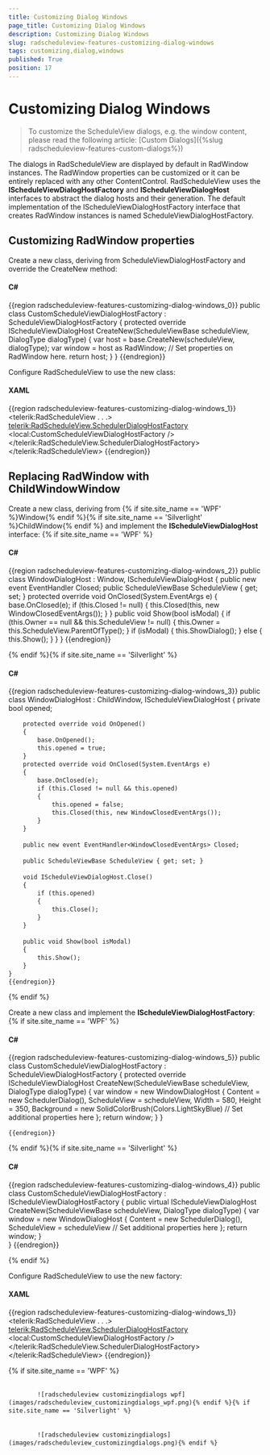```yaml
---
title: Customizing Dialog Windows
page_title: Customizing Dialog Windows
description: Customizing Dialog Windows
slug: radscheduleview-features-customizing-dialog-windows
tags: customizing,dialog,windows
published: True
position: 17
---
```


# Customizing Dialog Windows



>To customize the ScheduleView dialogs, e.g. the window content, please read the following article:
  		[Custom Dialogs]({%slug radscheduleview-features-custom-dialogs%})

The dialogs in RadScheduleView are displayed by default in RadWindow instances. The RadWindow properties can be customized or it can be entirely replaced with any other ContentControl.
RadScheduleView uses the __IScheduleViewDialogHostFactory__ and __IScheduleViewDialogHost__ interfaces to abstract the dialog hosts and their generation. The default implementation of the IScheduleViewDialogHostFactory interface that creates RadWindow instances is named ScheduleViewDialogHostFactory.


## Customizing RadWindow properties

Create a new class, deriving from ScheduleViewDialogHostFactory and override the CreateNew method:

#### __C#__

{{region radscheduleview-features-customizing-dialog-windows_0}}
	public class CustomScheduleViewDialogHostFactory : ScheduleViewDialogHostFactory
	{
	    protected override IScheduleViewDialogHost CreateNew(ScheduleViewBase scheduleView, DialogType dialogType)
	    {
	        var host = base.CreateNew(scheduleView, dialogType);
	        var window = host as RadWindow;
	        // Set properties on RadWindow here.
	        return host;
	    }
	}
	{{endregion}}



Configure RadScheduleView to use the new class:

#### __XAML__

{{region radscheduleview-features-customizing-dialog-windows_1}}
	<telerik:RadScheduleView . . .>
		<telerik:RadScheduleView.SchedulerDialogHostFactory>
			<local:CustomScheduleViewDialogHostFactory />
		</telerik:RadScheduleView.SchedulerDialogHostFactory>
	</telerik:RadScheduleView>
	{{endregion}}



## Replacing RadWindow with ChildWindowWindow

Create a new class, deriving from {% if site.site_name == 'WPF' %}Window{% endif %}{% if site.site_name == 'Silverlight' %}ChildWindow{% endif %} and implement the __IScheduleViewDialogHost__ interface:
    {% if site.site_name == 'WPF' %}

#### __C#__

{{region radscheduleview-features-customizing-dialog-windows_2}}
	public class WindowDialogHost : Window, IScheduleViewDialogHost
	{
		public new event EventHandler<WindowClosedEventArgs> Closed;
		public ScheduleViewBase ScheduleView
		{
			get;
			set;
		}
		protected override void OnClosed(System.EventArgs e)
		{
			base.OnClosed(e);
			if (this.Closed != null)
			{
				this.Closed(this, new WindowClosedEventArgs());
			}
		}
		public void Show(bool isModal)
		{
			if (this.Owner == null && this.ScheduleView != null)
			{
				this.Owner = this.ScheduleView.ParentOfType<Window>();
			}
			if (isModal)
			{
				this.ShowDialog();
			}
			else
			{
				this.Show();
			}
		}
	}
	{{endregion}}

{% endif %}{% if site.site_name == 'Silverlight' %}

#### __C#__

{{region radscheduleview-features-customizing-dialog-windows_3}}
	public class WindowDialogHost : ChildWindow, IScheduleViewDialogHost
	{
		private bool opened;
			
		protected override void OnOpened()
		{
			base.OnOpened();
			this.opened = true;
		}
		protected override void OnClosed(System.EventArgs e)
		{
			base.OnClosed(e);
			if (this.Closed != null && this.opened)
			{
				this.opened = false;
				this.Closed(this, new WindowClosedEventArgs());
			}
		}
	
		public new event EventHandler<WindowClosedEventArgs> Closed;
	
		public ScheduleViewBase ScheduleView { get; set; }
	
		void IScheduleViewDialogHost.Close()
		{
			if (this.opened)
			{
				this.Close();
			}
		}
	
		public void Show(bool isModal)
		{
			this.Show();
		}
	}
	{{endregion}}

{% endif %}

Create a new class and implement the __IScheduleViewDialogHostFactory__:
    {% if site.site_name == 'WPF' %}

#### __C#__

{{region radscheduleview-features-customizing-dialog-windows_5}}
	public class CustomScheduleViewDialogHostFactory : ScheduleViewDialogHostFactory
	{
	    protected override IScheduleViewDialogHost CreateNew(ScheduleViewBase scheduleView, DialogType dialogType)
	    {
	        var window = new WindowDialogHost
	        {
	            Content = new SchedulerDialog(),
	            ScheduleView = scheduleView, 
	            Width = 580,
	            Height = 350,
	            Background = new SolidColorBrush(Colors.LightSkyBlue)
	            // Set additional properties here
	        };
	        return window;
	    }
	}
	
	{{endregion}}

{% endif %}{% if site.site_name == 'Silverlight' %}

#### __C#__

{{region radscheduleview-features-customizing-dialog-windows_4}}
	public class CustomScheduleViewDialogHostFactory : IScheduleViewDialogHostFactory
	{
	    public virtual IScheduleViewDialogHost CreateNew(ScheduleViewBase scheduleView, DialogType dialogType)
	    {
	        var window = new WindowDialogHost
	        {
	            Content = new SchedulerDialog(),
	            ScheduleView = scheduleView
	            // Set additional properties here
	        };
	        return window;
	     }    
	}
	{{endregion}}

{% endif %}

Configure RadScheduleView to use the new factory:
    

#### __XAML__

{{region radscheduleview-features-customizing-dialog-windows_1}}
	<telerik:RadScheduleView . . .>
		<telerik:RadScheduleView.SchedulerDialogHostFactory>
			<local:CustomScheduleViewDialogHostFactory />
		</telerik:RadScheduleView.SchedulerDialogHostFactory>
	</telerik:RadScheduleView>
	{{endregion}}

{% if site.site_name == 'WPF' %}

         
      		![radscheduleview customizingdialogs wpf](images/radscheduleview_customizingdialogs_wpf.png){% endif %}{% if site.site_name == 'Silverlight' %}

         
      		![radscheduleview customizingdialogs](images/radscheduleview_customizingdialogs.png){% endif %}

